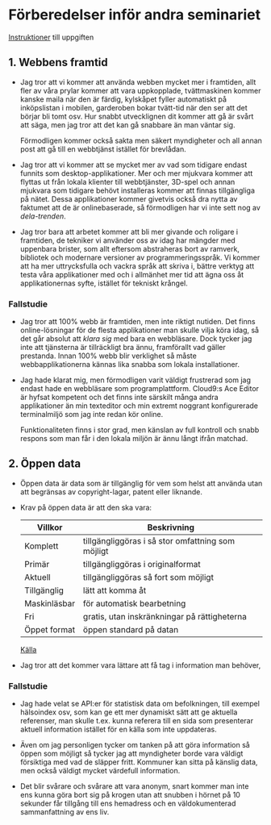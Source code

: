 # Förberedelser inför andra seminariet

[Instruktioner](https://coursepress.lnu.se/kurs/webbteknik-ii/seminarium-2/seminarium-02/)
till uppgiften

## 1. Webbens framtid

-   Jag tror att vi kommer att använda webben mycket mer i framtiden, allt fler
    av våra prylar kommer att vara uppkopplade, tvättmaskinen kommer kanske maila
    när den är färdig, kylskåpet fyller automatiskt på inköpslistan i mobilen,
    garderoben bokar tvätt-tid när den ser att det börjar bli tomt osv. Hur snabbt
    utvecklignen dit kommer att gå är svårt att säga, men jag tror att det kan
    gå snabbare än man väntar sig.

    Förmodligen kommer också sakta men säkert myndigheter och all annan post
    att gå till en webbtjänst istället för brevlådan.

-   Jag tror att vi kommer att se mycket mer av vad som tidigare endast funnits
    som desktop-applikationer. Mer och mer mjukvara kommer att flyttas ut från
    lokala klienter till webbtjänster, 3D-spel och annan mjukvara som tidigare
    behövt installeras kommer att finnas tillgängliga på nätet. Dessa applikationer
    kommer givetvis också dra nytta av faktumet att de är onlinebaserade, så
    förmodligen har vi inte sett nog av _dela-trenden_.

-   Jag tror bara att arbetet kommer att bli mer givande och roligare i framtiden,
    de tekniker vi använder oss av idag har mängder med uppenbara brister, som
    allt eftersom abstraheras bort av ramverk, bibliotek och modernare versioner
    av programmeringsspråk. Vi kommer att ha mer uttrycksfulla och vackra språk
    att skriva i, bättre verktyg att testa våra applikationer med och i allmänhet
    mer tid att ägna oss åt applikationernas syfte, istället för tekniskt krångel.

### Fallstudie

-   Jag tror att 100% webb är framtiden, men inte riktigt nutiden. Det finns
    online-lösningar för de flesta applikationer man skulle vilja köra idag,
    så det går absolut att _klara sig_ med bara en webbläsare. Dock tycker
    jag inte att tjänsterna är tillräckligt bra ännu, framförallt vad gäller
    prestanda. Innan 100% webb blir verklighet så måste webbapplikationerna
    kännas lika snabba som lokala installationer.

-   Jag hade klarat mig, men förmodligen varit väldigt frustrerad som jag endast
    hade en webbläsare som programplattform. Cloud9:s Ace Editor är hyfsat kompetent
    och det finns inte särskilt många andra applikationer än min texteditor och
    min extremt noggrant konfigurerade terminalmiljö som jag inte redan kör online.

    Funktionaliteten finns i stor grad, men känslan av full kontroll och snabb
    respons som man får i den lokala miljön är ännu långt ifrån matchad.

## 2. Öppen data

-   Öppen data är data som är tillgänglig för vem som helst att använda utan
    att begränsas av copyright-lagar, patent eller liknande.

-   Krav på öppen data är att den ska vara:

    |   Villkor    |                    Beskrivning                    |
    | ------------ | ------------------------------------------------- |
    | Komplett     | tillgängliggöras i så stor omfattning som möjligt |
    | Primär       | tillgängliggöras i originalformat                 |
    | Aktuell      | tillgängliggöras så fort som möjligt              |
    | Tillgänglig  | lätt att komma åt                                 |
    | Maskinläsbar | för automatisk bearbetning                        |
    | Fri          | gratis, utan inskränkningar på rättigheterna      |
    | Öppet format | öppen standard på datan                           |

    [Källa](http://www.skl.se/vi_arbetar_med/e-samhallet/oppnadata/vad-ar-oppna-data)

-   Jag tror att det kommer vara lättare att få tag i information man behöver,

### Fallstudie

-   Jag hade velat se API:er för statistisk data om befolkningen, till exempel
    hälsoindex osv, som kan ge ett mer dynamiskt sätt att ge aktuella referenser,
    man skulle t.ex. kunna referera till en sida som presenterar aktuell information
    istället för en källa som inte uppdateras.

-   Även om jag personligen tycker om tanken på att göra information så öppen som
    möjligt så tycker jag att myndigheter borde vara väldigt försiktiga med vad
    de släpper fritt. Kommuner kan sitta på känslig data, men också väldigt mycket
    värdefull information.

-   Det blir svårare och svårare att vara anonym, snart kommer man inte ens kunna
    göra bort sig på krogen utan att snubben i hörnet på 10 sekunder får tillgång
    till ens hemadress och en väldokumenterad sammanfattning av ens liv.

